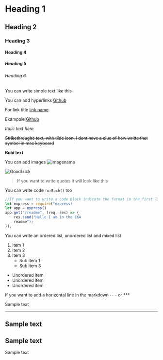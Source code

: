 # Heading 1
## Heading 2
### Heading 3
#### Heading 4
##### Heading 5
###### Heading 6

You can write simple text like this

You can add hyperlinks [Github](https://www.github.com)

For link title [link name](targetURL "Link title")

Exampole [Github](https://www.github.com "Github home")

_Italic text here_

~~Strikethroughc text, with tilde icon, I dont have a clue of how writte that symbol in mac keyboard~~

**Bold text** 

You can add images ![imagename](TargetUrl)

![GoodLuck](https://th.bing.com/th/id/R.68e10de3b5f9eb62e70d4419b1914903?rik=UmTFLKmoRZqDGw&riu=http%3a%2f%2fimages4.fanpop.com%2fimage%2fphotos%2f17900000%2fGood-Luck-my-chemical-romance-17984885-1280-800.jpg&ehk=lM55j3HJKRV4gA96JQ2KxEkzHcpJMrr7jZkXXaiooM4%3d&risl=&pid=ImgRaw&r=0)

>If you want to write quotes it will look like this

You can write code `forEach()` too

```JavaScript
//If you want to write a code block indicate the format in the first line
let express = require("express)
let app = express()
app.get("/readme", (req, res) => {
    res.send("Hello I am in the CKA 
    readme");
});
```

You can write an ordered list, unordered list and mixed list

1. Item 1
2. Item 2
3. Item 3
   * Sub item 1
   * Sub item 3
* Unordered item
* Unordered item
* Unordered item

If you want to add a horizontal line in the markdown -- - or ***

Sample text
***
Sample text
---
Sample text
-
Sample text




